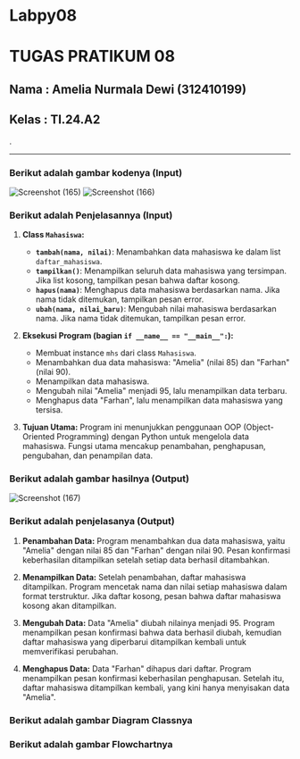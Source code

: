 # Labpy08
# TUGAS PRATIKUM 08

## Nama   : Amelia Nurmala Dewi (312410199)
## Kelas  : TI.24.A2

.

___
### Berikut adalah gambar kodenya (Input)
![Screenshot (165)](https://github.com/user-attachments/assets/5acdf211-25d9-4bd7-828c-91d3a30219dc)
![Screenshot (166)](https://github.com/user-attachments/assets/70c9d5d4-6ba0-4084-b4d2-de37e1e2a3c7)

### Berikut adalah Penjelasannya (Input)

1. **Class `Mahasiswa`:**
   - **`tambah(nama, nilai)`**: Menambahkan data mahasiswa ke dalam list `daftar_mahasiswa`.
   - **`tampilkan()`**: Menampilkan seluruh data mahasiswa yang tersimpan. Jika list kosong, tampilkan pesan bahwa daftar kosong.
   - **`hapus(nama)`**: Menghapus data mahasiswa berdasarkan nama. Jika nama tidak ditemukan, tampilkan pesan error.
   - **`ubah(nama, nilai_baru)`**: Mengubah nilai mahasiswa berdasarkan nama. Jika nama tidak ditemukan, tampilkan pesan error.

2. **Eksekusi Program (bagian `if __name__ == "__main__":`):**
   - Membuat instance `mhs` dari class `Mahasiswa`.
   - Menambahkan dua data mahasiswa: "Amelia" (nilai 85) dan "Farhan" (nilai 90).
   - Menampilkan data mahasiswa.
   - Mengubah nilai "Amelia" menjadi 95, lalu menampilkan data terbaru.
   - Menghapus data "Farhan", lalu menampilkan data mahasiswa yang tersisa.

3. **Tujuan Utama:**
   Program ini menunjukkan penggunaan OOP (Object-Oriented Programming) dengan Python untuk mengelola data mahasiswa. Fungsi utama mencakup penambahan, penghapusan, pengubahan, dan penampilan data.


### Berikut adalah gambar hasilnya (Output)
![Screenshot (167)](https://github.com/user-attachments/assets/26da1a8c-bb0e-4851-ad28-ca4e0c75bf06)

### Berikut adalah penjelasanya (Output)

1. **Penambahan Data:**
   Program menambahkan dua data mahasiswa, yaitu "Amelia" dengan nilai 85 dan "Farhan" dengan nilai 90. Pesan konfirmasi keberhasilan ditampilkan setelah setiap data berhasil ditambahkan.

2. **Menampilkan Data:**
   Setelah penambahan, daftar mahasiswa ditampilkan. Program mencetak nama dan nilai setiap mahasiswa dalam format terstruktur. Jika daftar kosong, pesan bahwa daftar mahasiswa kosong akan ditampilkan.

3. **Mengubah Data:**
   Data "Amelia" diubah nilainya menjadi 95. Program menampilkan pesan konfirmasi bahwa data berhasil diubah, kemudian daftar mahasiswa yang diperbarui ditampilkan kembali untuk memverifikasi perubahan.

4. **Menghapus Data:**
   Data "Farhan" dihapus dari daftar. Program menampilkan pesan konfirmasi keberhasilan penghapusan. Setelah itu, daftar mahasiswa ditampilkan kembali, yang kini hanya menyisakan data "Amelia".


### Berikut adalah gambar Diagram Classnya




### Berikut adalah gambar Flowchartnya



   

